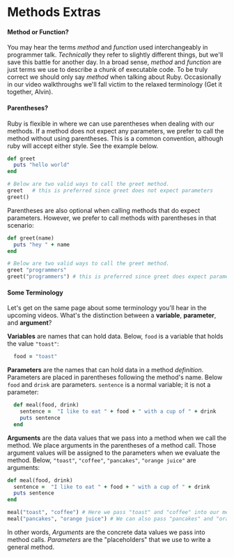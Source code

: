 # Methods Extras

#### Method or Function?

You may hear the terms *method* and *function* used interchangeably in programmer talk. *Technically* they refer to slightly different things, but we'll save this battle for another day. In a broad sense, *method* and *function* are just terms we use to describe a chunk of executable code. To be truly correct we should only say *method* when talking about Ruby. Occasionally in our video walkthroughs we'll fall victim to the relaxed terminology (Get it together, Alvin).

#### Parentheses?

Ruby is flexible in where we can use parentheses when dealing with our methods. If a method does not expect any parameters, we prefer to call the method without using parentheses. This is a common convention, although ruby will accept either style. See the example below.

```ruby
def greet
  puts "hello world"
end

# Below are two valid ways to call the greet method.
greet   # this is preferred since greet does not expect parameters
greet()
```

Parentheses are also optional when calling methods that do expect parameters. However, we prefer to call methods with parentheses in that scenario:

```ruby
def greet(name)
  puts "hey " + name
end

# Below are two valid ways to call the greet method.
greet "programmers"
greet("programmers") # this is preferred since greet does expect parameters
```

#### Some Terminology

Let's get on the same page about some terminology you'll hear in the upcoming videos. What's the distinction between a **variable**, **parameter**, and **argument**?

**Variables** are names that can hold data. Below, `food` is a variable that holds the value `"toast"`:

```ruby
  food = "toast"
```

**Parameters** are the names that can hold data in a method *definition*. Parameters are placed in parentheses following the method's name. Below `food` and `drink` are parameters. `sentence` is a normal variable; it is not a parameter:

```ruby
  def meal(food, drink)
    sentence =  "I like to eat " + food + " with a cup of " + drink
    puts sentence
  end
```

**Arguments** are the data values that we pass into a method when we call the method. We place arguments in the parentheses of a method call. Those argument values will be assigned to the parameters when we evaluate the method. Below, `"toast"`, `"coffee"`, `"pancakes"`, `"orange juice"` are arguments:

```ruby
def meal(food, drink)
  sentence =  "I like to eat " + food + " with a cup of " + drink
  puts sentence
end

meal("toast", "coffee") # Here we pass "toast" and "coffee" into our method.
meal("pancakes", "orange juice") # We can also pass "pancakes" and "orange juice" in another call
```

In other words, *Arguments* are the concrete data values we pass into method calls. *Parameters* are the "placeholders" that we use to write a general method.